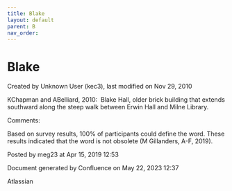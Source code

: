 ```yaml
---
title: Blake
layout: default
parent: B
nav_order:
---
```


# Blake

Created by  Unknown User (kec3), last modified on Nov 29, 2010

KChapman and ABelliard, 2010:  Blake Hall, older brick building that extends southward along the steep walk between Erwin Hall and Milne Library.

Comments:

Based on survey results, 100% of participants could define the word. These results indicated that the word is not obsolete (M Gillanders, A-F, 2019).

Posted by meg23 at Apr 15, 2019 12:53

Document generated by Confluence on May 22, 2023 12:37

Atlassian
